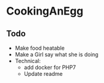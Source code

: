 CookingAnEgg
============

## Todo
- Make food heatable
- Make a Girl say what she is doing
- Technical:
    - add docker for PHP7
    - Update readme
